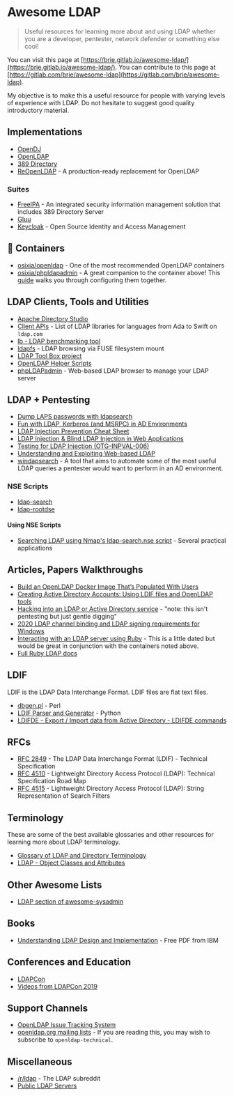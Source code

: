 # Awesome LDAP
> Useful resources for learning more about and using LDAP whether you are a developer, pentester, network defender or something else cool! 

You can visit this page at [https://brie.gitlab.io/awesome-ldap/](https://brie.gitlab.io/awesome-ldap/). You can contribute to this page at [https://gitlab.com/brie/awesome-ldap](https://gitlab.com/brie/awesome-ldap).

My objective is to make this a useful resource for people with varying levels of experience with LDAP. Do not hesitate to suggest good quality introductory material. 


## Implementations
  - [OpenDJ](https://www.openidentityplatform.org/opendj)
  - [OpenLDAP](https://www.openldap.org/)
  - [389 Directory](https://directory.fedoraproject.org/)
  - [ReOpenLDAP](https://github.com/erthink/ReOpenLDAP) - A production-ready replacement for OpenLDAP

### Suites
  - [FreeIPA](https://www.freeipa.org/page/Main_Page) - An integrated security information management solution that includes 389 Directory Server
  - [Gluu](https://www.gluu.org/)
  - [Keycloak](https://www.keycloak.org/) - Open Source Identity and Access Management

## :whale: Containers
  - [osixia/openldap](https://hub.docker.com/r/osixia/openldap/) - One of the most recommended OpenLDAP containers
  - [osixia/phpldapadmin](https://hub.docker.com/r/osixia/phpldapadmin/) - A great companion to the container above! This [guide](https://scytalelabs.com/setup-and-configure-openldap-using-docker-image-on-ubuntu-16-04/) walks you through configuring them together.

## LDAP Clients, Tools and Utilities
  - [Apache Directory Studio](https://directory.apache.org/studio/)
  - [Client APIs](https://ldap.com/client-apis/) - List of LDAP libraries for languages from Ada to Swift on `ldap.com`
  - [lb - LDAP benchmarking tool](https://github.com/hamano/lb)
  - [ldapfs](https://github.com/mgale/ldapfs) - LDAP browsing via FUSE filesystem mount
  - [LDAP Tool Box project](https://ltb-project.org/doku.php)
  - [OpenLDAP Helper Scripts](https://www.port389.org/docs/389ds/scripts.html)
  - [phpLDAPadmin](http://phpldapadmin.sourceforge.net/wiki/index.php/Main_Page) - Web-based LDAP browser to manage your LDAP server

## LDAP + Pentesting
  - [Dump LAPS passwords with ldapsearch](https://room362.com/post/2017/dump-laps-passwords-with-ldapsearch/)
  - [Fun with LDAP, Kerberos (and MSRPC) in AD Environments](https://speakerdeck.com/ropnop/fun-with-ldap-kerberos-and-msrpc-in-ad-environments?slide=17)
  - [LDAP Injection Prevention Cheat Sheet](https://cheatsheetseries.owasp.org/cheatsheets/LDAP_Injection_Prevention_Cheat_Sheet.html)
  - [LDAP Injection & Blind LDAP Injection in Web Applications](https://www.blackhat.com/presentations/bh-europe-08/Alonso-Parada/Whitepaper/bh-eu-08-alonso-parada-WP.pdf)
  - [Testing for LDAP Injection (OTG-INPVAL-006)](https://kennel209.gitbooks.io/owasp-testing-guide-v4/en/web_application_security_testing/testing_for_ldap_injection_otg-inpval-006.html)
  - [Understanding and Exploiting Web-based LDAP](https://www.sans.org/blog/understanding-and-exploiting-web-based-ldap/)
  - [windapsearch](https://github.com/ropnop/windapsearch) - A tool that aims to automate some of the most useful LDAP queries a pentester would want to perform in an AD environment.
### NSE Scripts
  - [ldap-search](https://nmap.org/nsedoc/scripts/ldap-search.html)
  - [ldap-rootdse](https://nmap.org/nsedoc/scripts/ldap-rootdse.html)
#### Using NSE Scripts
  - [Searching LDAP using Nmap's ldap-search.nse script](https://fadedlab.wordpress.com/2017/07/25/searching-ldap-using-nmaps-ldap-search-nse/) - Several practical applications

## Articles, Papers Walkthroughs
  - [Build an OpenLDAP Docker Image That’s Populated With Users](https://medium.com/better-programming/ldap-docker-image-with-populated-users-3a5b4d090aa4)
  - [Creating Active Directory Accounts: Using LDIF files and OpenLDAP tools](http://pig.made-it.com/pig-adusers.html)
  - [Hacking into an LDAP or Active Directory service](https://pub.nethence.com/server/active-directory) - "note: this isn't pentesting but just gentle digging"
  - [2020 LDAP channel binding and LDAP signing requirements for Windows](https://support.microsoft.com/en-us/help/4520412/2020-ldap-channel-binding-and-ldap-signing-requirements-for-windows)
  - [Interacting with an LDAP server using Ruby](https://www.tutorialspoint.com/ruby/ruby_ldap.htm) - This is a little dated but would be great in conjunction with the containers noted above.
  - [Full Ruby LDAP docs](http://ruby-ldap.sourceforge.net/rdoc/)

## LDIF 
LDIF is the LDAP Data Interchange Format. LDIF files are flat text files. 

  - [dbgen.pl](https://linux.die.net/man/1/dbgen.pl) - Perl
  - [LDIF Parser and Generator](https://www.python-ldap.org/en/latest/reference/ldif.html) - Python 
  - [LDIFDE - Export / Import data from Active Directory - LDIFDE commands ](https://support.microsoft.com/en-us/help/555636)

## RFCs
  - [RFC 2849](https://tools.ietf.org/html/rfc2849) - The LDAP Data Interchange Format (LDIF) - Technical Specification
  - [RFC 4510](https://tools.ietf.org/html/rfc4510) -  Lightweight Directory Access Protocol (LDAP): Technical Specification Road Map
  - [RFC 4515](https://tools.ietf.org/html/rfc4515) - Lightweight Directory Access Protocol (LDAP): String Representation of Search Filters

## Terminology
These are some of the best available glossaries and other resources for learning more about LDAP terminology.

  - [Glossary of LDAP and Directory Terminology](https://ldapwiki.com/wiki/Glossary%20Of%20LDAP%20And%20Directory%20Terminology)
  - [LDAP - Object Classes and Attributes](https://www.zytrax.com/books/ldap/ape/)


## Other Awesome Lists
  - [LDAP section of awesome-sysadmin](https://github.com/n1trux/awesome-sysadmin#ldap)

## Books
  - [Understanding LDAP Design and Implementation](https://www.redbooks.ibm.com/redbooks/pdfs/sg244986.pdf) - Free PDF from IBM
## Conferences and Education
  - [LDAPCon](https://ldapcon.org/2019/)
  - [Videos from LDAPCon 2019](https://www.youtube.com/channel/UCbozYVV-XTqzx-eTSI4I84A/videos)

## Support Channels
  - [OpenLDAP Issue Tracking System](https://bugs.openldap.org/)
  - [openldap.org mailing lists](https://lists.openldap.org/hyperkitty/) - If you are reading this, you may wish to subscribe to `openldap-technical`. 

## Miscellaneous
  - [/r/ldap](https://reddit.com/r/ldap) - The LDAP subreddit
  - [Public LDAP Servers](https://ldapwiki.com/wiki/Public%20LDAP%20Servers)
